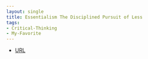 ```yaml
---
layout: single
title: Essentialism The Disciplined Pursuit of Less
tags:
- Critical-Thinking
- My-Favorite
---
```



- [URL](https://www.amazon.com/Essentialism-Disciplined-Pursuit-Greg-McKeown/dp/0804137382)
